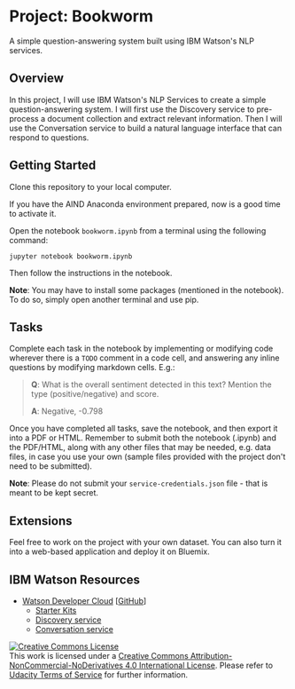 # Project: Bookworm

A simple question-answering system built using IBM Watson's NLP services.

## Overview

In this project, I will use IBM Watson's NLP Services to create a simple question-answering system. 
I will first use the Discovery service to pre-process a document collection and extract relevant information. Then I will use the Conversation service to build a natural language interface that can respond to questions.

## Getting Started

Clone this repository to your local computer.

If you have the AIND Anaconda environment prepared, now is a good time to activate it.

Open the notebook `bookworm.ipynb` from a terminal using the following command:

```
jupyter notebook bookworm.ipynb
```

Then follow the instructions in the notebook.

**Note**: You may have to install some packages (mentioned in the notebook). To do so, simply open another terminal and use pip.

## Tasks

Complete each task in the notebook by implementing or modifying code wherever there is a `TODO` comment in a code cell, and answering any inline questions by modifying markdown cells. E.g.:

> **Q**: What is the overall sentiment detected in this text? Mention the type (positive/negative) and score.
>
> **A**: Negative, -0.798

Once you have completed all tasks, save the notebook, and then export it into a PDF or HTML. Remember to submit both the notebook  (.ipynb) and the PDF/HTML, along with any other files that may be needed, e.g. data files, in case you use your own (sample files provided with the project don't need to be submitted).

**Note**: Please do not submit your `service-credentials.json` file - that is meant to be kept secret.

## Extensions

Feel free to work on the project with your own dataset. You can also turn it into a web-based application and deploy it on Bluemix.

## IBM Watson Resources

- [Watson Developer Cloud](https://www.ibm.com/watson/developercloud/) [[GitHub](https://github.com/watson-developer-cloud/)]
  - [Starter Kits](https://www.ibm.com/watson/developercloud/starter-kits.html)
  - [Discovery service](https://www.ibm.com/watson/developercloud/doc/discovery/index.html)
  - [Conversation service](https://www.ibm.com/watson/developercloud/doc/conversation/index.html)


<a rel="license" href="http://creativecommons.org/licenses/by-nc-nd/4.0/"><img alt="Creative Commons License" style="border-width:0" src="https://i.creativecommons.org/l/by-nc-nd/4.0/88x31.png" /></a><br />This work is licensed under a <a rel="license" href="http://creativecommons.org/licenses/by-nc-nd/4.0/">Creative Commons Attribution-NonCommercial-NoDerivatives 4.0 International License</a>. Please refer to [Udacity Terms of Service](https://www.udacity.com/legal) for further information.
